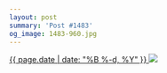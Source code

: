 ```yaml
---
layout: post
summary: 'Post #1483'
og_image: 1483-960.jpg
---
```


<p>
 <time>
  <a href="/1483">
   {{ page.date | date: "%B %-d, %Y" }}
  </a>
 </time>
 <a href="/1483">
  <img data-taken="9/6/2021" sizes="(min-width: 700px) 50vw, calc(100vw - 2rem)" src="{{ site.assets_url }}/1483-480.jpg" srcset="{{ site.assets_url }}/1483-240.jpg 240w, {{ site.assets_url }}/1483-480.jpg 480w, {{ site.assets_url }}/1483-720.jpg 720w, {{ site.assets_url }}/1483-960.jpg 960w"/>
 </a>
</p>
